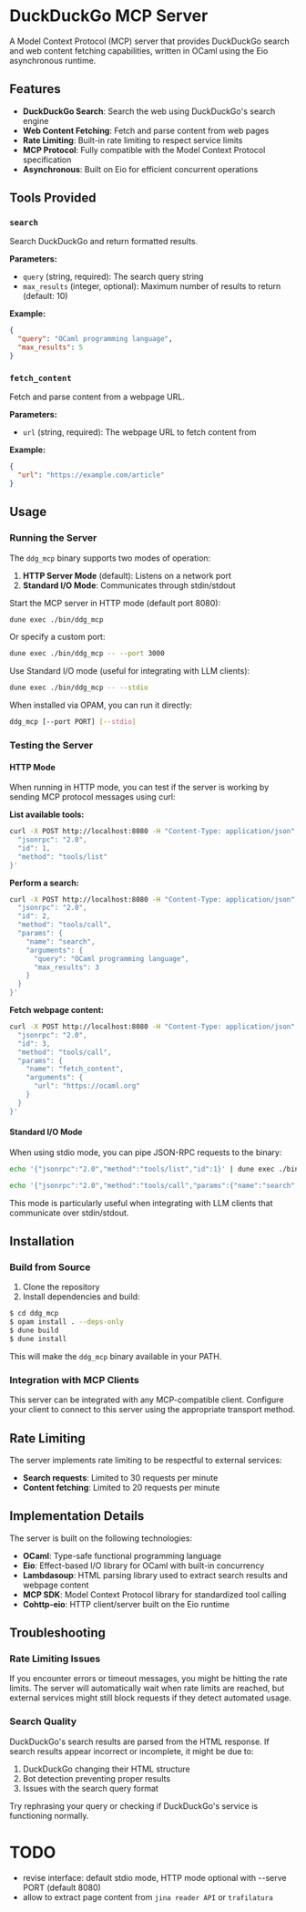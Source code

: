 # DuckDuckGo MCP Server

A Model Context Protocol (MCP) server that provides DuckDuckGo search and web content fetching capabilities, written in OCaml using the Eio asynchronous runtime.

## Features

- **DuckDuckGo Search**: Search the web using DuckDuckGo's search engine
- **Web Content Fetching**: Fetch and parse content from web pages
- **Rate Limiting**: Built-in rate limiting to respect service limits
- **MCP Protocol**: Fully compatible with the Model Context Protocol specification
- **Asynchronous**: Built on Eio for efficient concurrent operations

## Tools Provided

### `search`
Search DuckDuckGo and return formatted results.

**Parameters:**
- `query` (string, required): The search query string
- `max_results` (integer, optional): Maximum number of results to return (default: 10)

**Example:**
```json
{
  "query": "OCaml programming language",
  "max_results": 5
}
```

### `fetch_content`
Fetch and parse content from a webpage URL.

**Parameters:**
- `url` (string, required): The webpage URL to fetch content from

**Example:**
```json
{
  "url": "https://example.com/article"
}
```

## Usage

### Running the Server

The `ddg_mcp` binary supports two modes of operation:

1. **HTTP Server Mode** (default): Listens on a network port
2. **Standard I/O Mode**: Communicates through stdin/stdout

Start the MCP server in HTTP mode (default port 8080):
```bash
dune exec ./bin/ddg_mcp
```

Or specify a custom port:
```bash
dune exec ./bin/ddg_mcp -- --port 3000
```

Use Standard I/O mode (useful for integrating with LLM clients):
```bash
dune exec ./bin/ddg_mcp -- --stdio
```

When installed via OPAM, you can run it directly:
```bash
ddg_mcp [--port PORT] [--stdio]
```

### Testing the Server

#### HTTP Mode

When running in HTTP mode, you can test if the server is working by sending MCP protocol messages using curl:

**List available tools:**
```bash
curl -X POST http://localhost:8080 -H "Content-Type: application/json" -d '{
  "jsonrpc": "2.0",
  "id": 1,
  "method": "tools/list"
}'
```

**Perform a search:**
```bash
curl -X POST http://localhost:8080 -H "Content-Type: application/json" -d '{
  "jsonrpc": "2.0",
  "id": 2,
  "method": "tools/call",
  "params": {
    "name": "search",
    "arguments": {
      "query": "OCaml programming language",
      "max_results": 3
    }
  }
}'
```

**Fetch webpage content:**
```bash
curl -X POST http://localhost:8080 -H "Content-Type: application/json" -d '{
  "jsonrpc": "2.0",
  "id": 3,
  "method": "tools/call",
  "params": {
    "name": "fetch_content",
    "arguments": {
      "url": "https://ocaml.org"
    }
  }
}'
```

#### Standard I/O Mode

When using stdio mode, you can pipe JSON-RPC requests to the binary:

```bash
echo '{"jsonrpc":"2.0","method":"tools/list","id":1}' | dune exec ./bin/ddg_mcp -- --stdio | jq
```

```bash
echo '{"jsonrpc":"2.0","method":"tools/call","params":{"name":"search","arguments":{"query":"OCaml programming language"}},"id":2}' | dune exec ./bin/ddg_mcp -- --stdio | jq
```

This mode is particularly useful when integrating with LLM clients that communicate over stdin/stdout.

## Installation

### Build from Source

1. Clone the repository
2. Install dependencies and build:
```bash
$ cd ddg_mcp
$ opam install . --deps-only
$ dune build
$ dune install
```

This will make the `ddg_mcp` binary available in your PATH.

### Integration with MCP Clients

This server can be integrated with any MCP-compatible client. Configure your client to connect to this server using the appropriate transport method.

## Rate Limiting

The server implements rate limiting to be respectful to external services:
- **Search requests**: Limited to 30 requests per minute
- **Content fetching**: Limited to 20 requests per minute

## Implementation Details

The server is built on the following technologies:
- **OCaml**: Type-safe functional programming language
- **Eio**: Effect-based I/O library for OCaml with built-in concurrency
- **Lambdasoup**: HTML parsing library used to extract search results and webpage content
- **MCP SDK**: Model Context Protocol library for standardized tool calling
- **Cohttp-eio**: HTTP client/server built on the Eio runtime

## Troubleshooting

### Rate Limiting Issues

If you encounter errors or timeout messages, you might be hitting the rate limits. The server will automatically wait when rate limits are reached, but external services might still block requests if they detect automated usage.

### Search Quality

DuckDuckGo's search results are parsed from the HTML response. If search results appear incorrect or incomplete, it might be due to:
1. DuckDuckGo changing their HTML structure
2. Bot detection preventing proper results
3. Issues with the search query format

Try rephrasing your query or checking if DuckDuckGo's service is functioning normally.

# TODO

- revise interface: default stdio mode, HTTP mode optional with --serve PORT (default 8080)
- allow to extract page content from `jina reader API` or `trafilatura`
